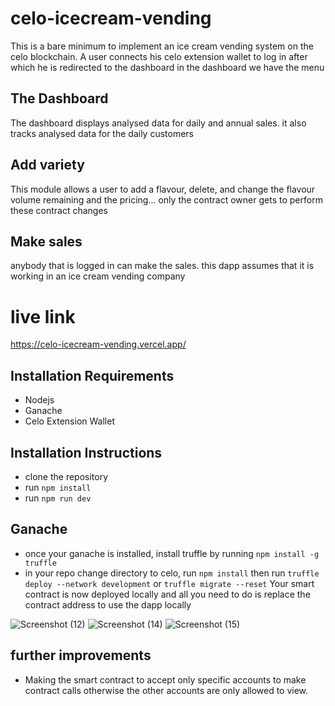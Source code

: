 # celo-icecream-vending

This is a bare minimum to implement an ice cream vending system on the celo blockchain.
A user connects his celo extension wallet to log in after which he is redirected to the dashboard in the dashboard we have the menu

## The Dashboard

The dashboard displays analysed data for daily and annual sales. it also tracks analysed data for the daily customers

## Add variety

This module allows a user to add a flavour, delete, and change the flavour volume remaining and the pricing... only the contract owner gets to perform these contract changes

## Make sales

anybody that is logged in can make the sales. this dapp assumes that it is working in an ice cream vending company

# live link

https://celo-icecream-vending.vercel.app/

## Installation Requirements

- Nodejs
- Ganache
- Celo Extension Wallet

## Installation Instructions

- clone the repository
- run `npm install`
- run `npm run dev`

## Ganache

- once your ganache is installed, install truffle by running
  `npm install -g truffle`
- in your repo change directory to celo,
  run `npm install` then run `truffle deploy --network development` or `truffle migrate --reset`
  Your smart contract is now deployed locally and all you need to do is replace the contract address to use the dapp locally

![Screenshot (12)](https://github.com/Felabs1/celo-icecream-vending/assets/92982964/08c464e0-e9c0-44ab-af9c-4dd8fe535d93)
![Screenshot (14)](https://github.com/Felabs1/celo-icecream-vending/assets/92982964/59cf9905-25c3-4d08-a311-c257c7b1cb35)
![Screenshot (15)](https://github.com/Felabs1/celo-icecream-vending/assets/92982964/b430dc65-3e81-442a-9f86-690207b4255d)

## further improvements

- Making the smart contract to accept only specific accounts to make contract calls otherwise the other accounts are only allowed to view.
